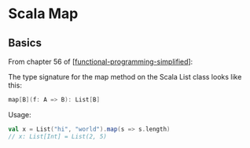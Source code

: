 Scala Map
===

Basics
---

From chapter 56 of [[functional-programming-simplified]]:

The type signature for the map method on the Scala List class looks like this:
```scala
map[B](f: A => B): List[B]
```

Usage:

```scala
val x = List("hi", "world").map(s => s.length)
// x: List[Int] = List(2, 5)
```


[//begin]: # "Autogenerated link references for markdown compatibility"
[functional-programming-simplified]: ../../../cs/cs-books/functional-programming-simplified/functional-programming-simplified.md "Functional Programming Simplified"
[//end]: # "Autogenerated link references"